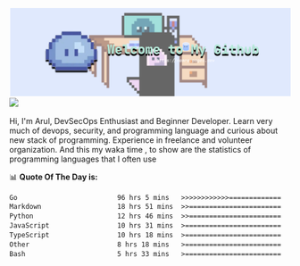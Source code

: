 ![banner](.github/banner-profile.png)
<img src="https://user-images.githubusercontent.com/73097560/115834477-dbab4500-a447-11eb-908a-139a6edaec5c.gif"></p>

Hi, I'm Arul, DevSecOps Enthusiast and Beginner Developer. Learn very much of devops, security, and programming language and curious about new stack of programming. Experience in freelance and volunteer organization. And this my waka time , to show are the statistics of programming languages that I often use

📊 **Quote Of The Day is:**
<!--START_SECTION:waka-->

```txt
Go                         96 hrs 5 mins   >>>>>>>>>>>>=============   47.25 %
Markdown                   18 hrs 51 mins  >>=======================   09.27 %
Python                     12 hrs 46 mins  >>=======================   06.28 %
JavaScript                 10 hrs 31 mins  >========================   05.17 %
TypeScript                 10 hrs 18 mins  >========================   05.07 %
Other                      8 hrs 18 mins   >========================   04.09 %
Bash                       5 hrs 33 mins   >========================   02.74 %
```

<!--END_SECTION:waka-->
